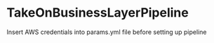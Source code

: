# TakeOnBusinessLayerPipeline

Insert AWS credentials into params.yml file before setting up pipeline